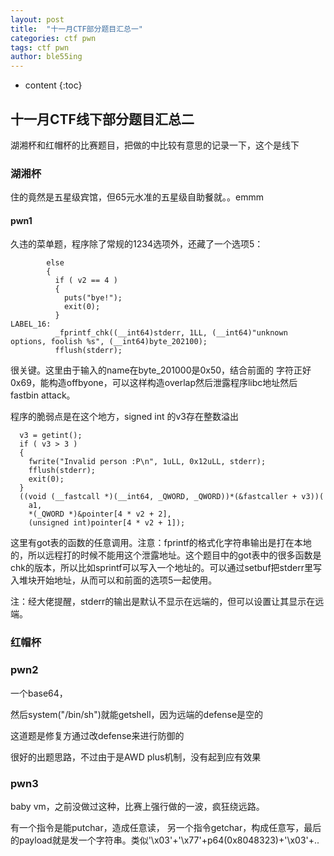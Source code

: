 ```yaml
---
layout: post
title:  "十一月CTF部分题目汇总一"
categories: ctf pwn
tags: ctf pwn
author: ble55ing
---
```


* content
{:toc}
## 十一月CTF线下部分题目汇总二

湖湘杯和红帽杯的比赛题目，把做的中比较有意思的记录一下，这个是线下

### 湖湘杯

住的竟然是五星级宾馆，但65元水准的五星级自助餐就。。emmm

#### pwn1 

久违的菜单题，程序除了常规的1234选项外，还藏了一个选项5：

```
        else
        {
          if ( v2 == 4 )
          {
            puts("bye!");
            exit(0);
          }
LABEL_16:
          _fprintf_chk((__int64)stderr, 1LL, (__int64)"unknown options, foolish %s", (__int64)byte_202100);
          fflush(stderr);
```

很关键。这里由于输入的name在byte_201000是0x50，结合前面的 字符正好0x69，能构造offbyone，可以这样构造overlap然后泄露程序libc地址然后fastbin attack。

程序的脆弱点是在这个地方，signed int 的v3存在整数溢出

```
  v3 = getint();
  if ( v3 > 3 )
  {
    fwrite("Invalid person :P\n", 1uLL, 0x12uLL, stderr);
    fflush(stderr);
    exit(0);
  }
  ((void (__fastcall *)(__int64, _QWORD, _QWORD))*(&fastcaller + v3))(
    a1,
    *(_QWORD *)&pointer[4 * v2 + 2],
    (unsigned int)pointer[4 * v2 + 1]);
```

这里有got表的函数的任意调用。注意：fprintf的格式化字符串输出是打在本地的，所以远程打的时候不能用这个泄露地址。这个题目中的got表中的很多函数是chk的版本，所以比如sprintf可以写入一个地址的。可以通过setbuf把stderr里写入堆块开始地址，从而可以和前面的选项5一起使用。

注：经大佬提醒，stderr的输出是默认不显示在远端的，但可以设置让其显示在远端。

### 红帽杯

### pwn2

一个base64，

然后system("/bin/sh")就能getshell，因为远端的defense是空的

这道题是修复方通过改defense来进行防御的

很好的出题思路，不过由于是AWD plus机制，没有起到应有效果

### pwn3

baby vm，之前没做过这种，比赛上强行做的一波，疯狂绕远路。

有一个指令是能putchar，造成任意读， 另一个指令getchar，构成任意写，最后的payload就是发一个字符串。类似'\x03'+'\x77'+p64(0x8048323)+'\x03'+..